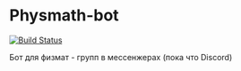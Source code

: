 # Physmath-bot

 [![Build Status](https://travis-ci.org/balsoft/physmath-bot.svg?branch=master)](https://travis-ci.org/balsoft/physmath-bot)

Бот для физмат - групп в мессенжерах (пока что Discord)